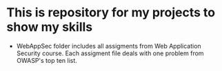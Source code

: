 # This is repository for my projects to show my skills

- WebAppSec folder includes all assigments from Web Application Security course. Each assigment file deals with one problem from OWASP's top ten list.
